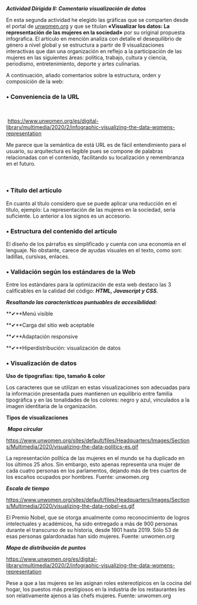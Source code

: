 ***Actividad Dirigida II: Comentario visualización de datos***



En esta segunda actividad he elegido las gráficas que se comparten desde el portal de [unwomen.org](http://unwomen.org) y que se titulan **«Visualizar los datos: La representación de las mujeres en la sociedad»** por su original propuesta infografica. El artículo en mención analiza con detalle el desequilibrio de género a nivel global y se estructura a partir de 9 visualizaciones interactivas que dan una organización en reflejo a la participación de las mujeres en las siguientes áreas: política, trabajo, cultura y ciencia, periodismo, entretenimiento, deporte y artes culinarias. 



A continuación, añado comentarios sobre la estructura, orden y composición de la web:

 

### •      Conveniencia de la URL

​     

​    https://www.unwomen.org/es/digital-library/multimedia/2020/2/infographic-visualizing-the-data-womens-representation  

 

 Me parece que la semántica de está URL es de fácil entendimiento para el usuario, su arquitectura es legible pues se compone de palabras relacionadas con el contenido, facilitando su localización y remembranza en el futuro. 

​    

### •      Título del artículo

En cuanto al título considero que se puede aplicar una reducción en el título, ejemplo: La representación de las mujeres en la sociedad, seria suficiente. Lo anterior a los signos es un accesorio.

 

### •      Estructura del contenido del artículo

 

El diseño de los párrafos es simplificado y cuenta con una economía en el lenguaje. No obstante, carece de ayudas visuales en el texto, como son: ladillas, cursivas, enlaces. 

 

### •      Validación según los estándares de la Web

 

Entre los estándares para la optimización de esta web destaco las 3 calificables en la calidad del código: ***HTML, Javascript y CSS.***

 ***Resaltando las características puntuables de accesibilidad:***  

**✔**Menú visible 

**✔**Carga del sitio web aceptable 

**✔**Adaptación responsive 

**✔**Hiperdistribución: visualización de datos 

 

### •      Visualización de datos  



**Uso de tipografías: tipo, tamaño & color**

Los caracteres que se utilizan en estas visualizaciones son adecuadas para la información presentada pues mantienen un equilibrio entre familia tipográfica y en las tonalidades de los colores: negro y azul, vinculados a la imagen identitaria de la organización. 

**Tipos de visualizaciones**



​     ***Mapa circular***

https://www.unwomen.org/sites/default/files/Headquarters/Images/Sections/Multimedia/2020/visualizing-the-data-politics-es.gif

La representación política de las mujeres en el mundo se ha duplicado en los últimos 25 años. Sin embargo, esto apenas representa una mujer de  cada cuatro personas en los parlamentos, dejando más de tres cuartos de  los escaños ocupados por hombres. Fuente: unwomen.org  

***Escala de tiempo***

https://www.unwomen.org/sites/default/files/Headquarters/Images/Sections/Multimedia/2020/visualizing-the-data-nobel-es.gif

El Premio Nobel, que se otorga anualmente como reconocimiento de logros  intelectuales y académicos, ha sido entregado a más de 900 personas  durante el transcurso de su historia, desde 1901 hasta 2019. Sólo 53 de  esas personas galardonadas han sido mujeres.  Fuente: unwomen.org  



***Mapa de distribución de puntos***

https://www.unwomen.org/es/digital-library/multimedia/2020/2/infographic-visualizing-the-data-womens-representation

Pese a que a las mujeres se les asignan roles estereotípicos en la  cocina del hogar, los puestos más prestigiosos en la industria de los  restaurantes les son relativamente ajenos a las chefs mujeres. Fuente: unwomen.org  

